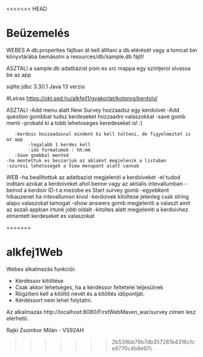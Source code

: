 <<<<<<< HEAD
# Beüzemelés


WEBES
A db.properties fájlban át kell állítani a db elérését vagy a tomcat bin könyvtárába bemásolni a resources/db/sample.db fájlt!

ASZTALI 
a sample.db adatbázist pom es src mappa egy szintjerol olvassa be az app

sqlite jdbc 3.30.1
Java 13 verzio

#Leiras
https://okt.sed.hu/alkfejl1/gyakorlat/kotprog/kerdoiv/

ASZTALI
	-Add menu alatt New Survey hozzaadsz egy kerdoivet
	   -Add question gombbat tudsz kerdeseket hozzaadni valaszokkal
	   		-save gomb menti
	   		-probald ki a tobb lehetoseges keredeseket is! :)

	   -kerdoiv hozzaadasnal mindent ki kell tolteni, de figyelmeztet is az app
	    	-legalabb 1 kerdes kell
	    	-ido formatumok : hh:mm
	   -Save gombbal mented
	-ha mentettuk es beszarjuk az ablakot megjelenik a listaban
	-szuresi lehetosegek a View menupont alatt vannak

WEB
	-ha beallitottuk az adatbazist megjeleniti a kerdoiveket
	-el tudod inditani azokat a kerdoiveket ahol benne vagy az aktialis intevallumban
			-beirod a kerdoiv ID-t a mezobe es Start survey gomb
			-egyebkent hibauzenet ha intevallumon kivul
	-kerdoivek kitoltese jelenleg csak string alapu valaszokat tamogat
	    -show answers gomb megjeleniti a valaszt amit az aszali appban irtunk jobb oldalt
	-kitoltes alatt megjeleniti a kerdoivhez elmentett kerdeseket es valaszokat

=======
# alkfej1Web


Webes alkalmazás funkciói:
  - Kérdéssor kitöltése
  - Csak akkor lehetséges, ha a kérdéssor feltételei teljesülnek
  - Rögzíteni kell a kitöltő nevét és a kitöltés időpontját.
  - Kérdéssort nem lehet folytatni.
  
Az alkalmazás http://localhost:8080/FirstWebMaven_war/survey címen lesz elérhetö.

Rajki Zsombor Milán - VS92AH
>>>>>>> 2b539bb79b7db357281b4316c1ce9770c4b8e97c
